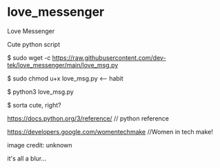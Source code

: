 # love_messenger


Love Messenger


Cute python script

$ sudo wget -c https://raw.githubusercontent.com/dev-tek/love_messenger/main/love_msg.py

$ sudo chmod u+x love_msg.py                           <-- habit

$ python3 love_msg.py

$ sorta cute, right?

https://docs.python.org/3/reference/                  // python reference


https://developers.google.com/womentechmake           //Women in tech make!


image credit: unknown 

it's all a blur...
